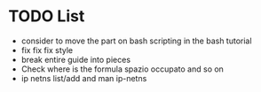 # TODO List

* consider to move the part on bash scripting in the bash tutorial
* fix fix fix style
* break entire guide into pieces
* Check where is the formula spazio occupato and so on
* ip netns list/add and man ip-netns

